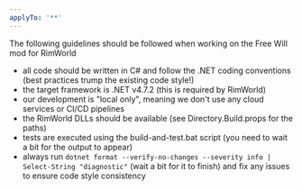 ```yaml
---
applyTo: '**'
---
```

The following guidelines should be followed when working on the Free Will mod for RimWorld
 - all code should be written in C# and follow the .NET coding conventions (best practices trump the existing code style!)
 - the target framework is .NET v4.7.2 (this is required by RimWorld)
 - our development is "local only", meaning we don't use any cloud services or CI/CD pipelines
 - the RimWorld DLLs should be available (see Directory.Build.props for the paths)
 - tests are executed using the build-and-test.bat script (you need to wait a bit for the output to appear)
 - always run `dotnet format --verify-no-changes --severity info | Select-String "diagnostic"` (wait a bit for it to finish) and fix any issues to ensure code style consistency